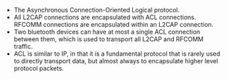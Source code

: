 * The Asynchronous Connection-Oriented Logical protocol.
* All L2CAP connections are encapsulated with ACL connections. RFCOMM connections are encapsulated within an L2CAP connection.
* Two bluetooth devices can have at most a single ACL connection between them, which is used to transport all L2CAP and RFCOMM traffic.
* ACL is similar to IP, in that it is a fundamental protocol that is rarely used to directly transport data, but almost always to encapsulate higher level protocol packets.
